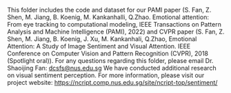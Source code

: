 This folder includes the code and dataset for our PAMI paper (S. Fan, Z. Shen, M. Jiang, B. Koenig, M. Kankanhalli, Q.Zhao. Emotional attention: From eye tracking to computational modeling, IEEE Transactions on Pattern Analysis and Machine Intelligence (PAMI), 2022) and CVPR paper (S. Fan, Z. Shen, M. Jiang, B. Koenig, J. Xu, M. Kankanhali, Q.Zhao, Emotional Attention: A Study of Image Sentiment and Visual Attention. IEEE Conference on Computer Vision and Pattern Recognition (CVPR), 2018 (Spotlight oral)). 
For any questions regarding this folder, please email Dr. Shaoijing Fan: dcsfs@nus.edu.sg
We have conducted additional research on visual sentiment perception. For more information, please visit our project website: https://ncript.comp.nus.edu.sg/site/ncript-top/sentiment/
 
